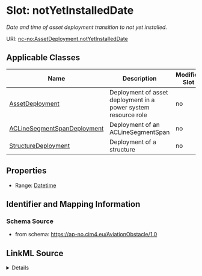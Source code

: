 # Slot: notYetInstalledDate


_Date and time of asset deployment transition to not yet installed._



URI: [nc-no:AssetDeployment.notYetInstalledDate](http://cim4.eu/ns/nc-no#AssetDeployment.notYetInstalledDate)



<!-- no inheritance hierarchy -->




## Applicable Classes

| Name | Description | Modifies Slot |
| --- | --- | --- |
[AssetDeployment](AssetDeployment.md) | Deployment of asset deployment in a power system resource role |  no  |
[ACLineSegmentSpanDeployment](ACLineSegmentSpanDeployment.md) | Deployment of an ACLineSegmentSpan |  no  |
[StructureDeployment](StructureDeployment.md) | Deployment of a structure |  no  |







## Properties

* Range: [Datetime](Datetime.md)





## Identifier and Mapping Information







### Schema Source


* from schema: https://ap-no.cim4.eu/AviationObstacle/1.0




## LinkML Source

<details>
```yaml
name: notYetInstalledDate
description: Date and time of asset deployment transition to not yet installed.
from_schema: https://ap-no.cim4.eu/AviationObstacle/1.0
slot_uri: nc-no:AssetDeployment.notYetInstalledDate
alias: notYetInstalledDate
owner: AssetDeployment
domain_of:
- AssetDeployment
range: datetime
minimum_cardinality: 0
maximum_cardinality: 1

```
</details>